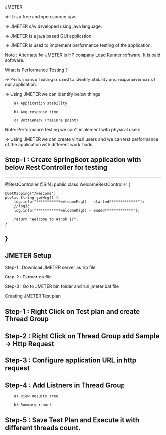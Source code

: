 
JMETER


=> It is a free and open source s/w.

=> JMETER s/w developed using java language.

=> JMETER is a java based GUI application.

=> JMETER is used to implement performance testing of the application.


Note : Alternate for JMETER is HP company Load Runner software. It is paid software.


What is Performance Testing ?


=> Performance Testing is used to identify stability and responsiveness of our application.

=> Using JMETER we can identify below things

		a) Application stability
		
		b) Avg response time 
		
		c) Bottleneck (failure point)

Note: Performance testing we can't implement with physical users.

=> Using JMETER we can create virtual users and we can test performance of the application with different work loads.

## Step-1 : Create SpringBoot application with below Rest Controller for testing 
------------------------------------------------
@RestController
@Slf4j
public class WelcomeRestController {

	@GetMapping("/welcome")
	public String getMsg() {
		log.info("***********welcomeMsg() - started*************");
		//logic
		log.info("***********welcomeMsg() - ended*************");

		return "Welcome to Ashok IT";
	}

}
------------------------------------------------
JMETER Setup
------------------------------------------------

Step-1 : Download JMETER server as zip file 

Step-2 : Extract zip file 

Step-3 : Go to JMETER bin folder and run jmeter.bat file


Creating JMETER Test plan

## Step-1 : Right Click on Test plan and create Thread Group

## Step-2 : Right Click on Thread Group add Sample -> Http Request

## Step-3 : Configure application URL in http request

## Step-4 : Add Listners in Thread Group 

		a) View Results Tree
		
		b) Summary report

## Step-5 : Save Test Plan and Execute it with different threads count.
